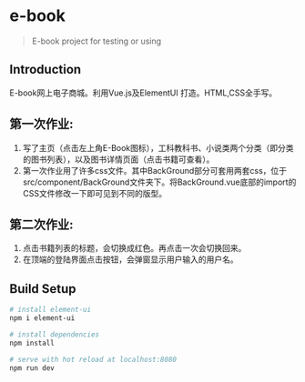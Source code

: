 # e-book

> E-book project for testing or using

## Introduction
   E-book网上电子商城。利用Vue.js及ElementUI 打造。HTML,CSS全手写。
 ## 第一次作业: 
 1. 写了主页（点击左上角E-Book图标），工科教科书、小说类两个分类（即分类的图书列表），以及图书详情页面（点击书籍可查看）。
 2. 第一次作业用了许多css文件。其中BackGround部分可套用两套css，位于src/component/BackGround文件夹下。将BackGround.vue底部的import的CSS文件修改一下即可见到不同的版型。
## 第二次作业:
1. 点击书籍列表的标题，会切换成红色。再点击一次会切换回来。
2. 在顶端的登陆界面点击按钮，会弹窗显示用户输入的用户名。

## Build Setup

``` bash
# install element-ui
npm i element-ui

# install dependencies
npm install

# serve with hot reload at localhost:8080
npm run dev

```

